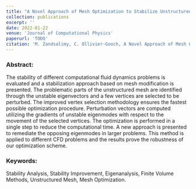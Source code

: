 ```yaml
---
title: "A Novel Approach of Mesh Optimization to Stabilize Unstructured Finite Volume Simulations"
collection: publications
excerpt: ''
date: 2022-01-22
venue: 'Journal of Computational Physics'
paperurl: 'TODO'
citation: 'M. Zandsalimy, C. Ollivier-Gooch, A Novel Approach of Mesh Optimization to Stabilize Unstructured Finite Volume Simulations, Journal of Computational Physics TODO 56 (8) (2018) 3035-3046.'
---
```


### Abstract:

The stability of different computational fluid dynamics problems is evaluated and a stabilization approach based on mesh modification is presented. The problematic parts of the unstructured mesh are identified through the unstable eigenvectors and a few vertices are selected to be perturbed. The improved vertex selection methodology ensures the fastest possible optimization procedure. Perturbation vectors are computed utilizing the gradients of unstable eigenmodes with respect to the movement of the selected vertices. The optimization is performed in a single step to reduce the computational time. A new approach is presented to remediate the opposing eigenmodes in larger problems. This method is applied to different CFD problems and the results prove the robustness of our optimization scheme.


### Keywords:
Stability Analysis, Stability Improvement, Eigenanalysis, Finite Volume Methods, Unstructured Mesh, Mesh Optimization.
